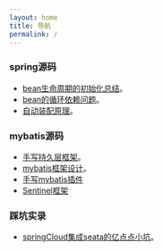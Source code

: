 ```yaml
---
layout: home
title: 导航
permalink: /
---
```


### spring源码

- [bean生命周期的初始化总结](https://dearkz.outfu.bid/others/bean%E7%94%9F%E5%91%BD%E5%91%A8%E6%9C%9F%E7%9A%84%E5%88%9D%E5%A7%8B%E5%8C%96%E6%80%BB%E7%BB%93/)。
- [bean的循环依赖问题](https://dearkz.outfu.bid/others/bean%E7%9A%84%E5%BE%AA%E7%8E%AF%E4%BE%9D%E8%B5%96%E9%97%AE%E9%A2%98/)。
- [自动装配原理](https://dearkz.outfu.bid/others/%E8%87%AA%E5%8A%A8%E8%A3%85%E9%85%8D%E5%8E%9F%E7%90%86/)。

### mybatis源码

- [手写持久层框架](https://dearkz.outfu.bid/pages/%E6%89%8B%E5%86%99%E6%8C%81%E4%B9%85%E5%B1%82%E6%A1%86%E6%9E%B6/)。
- [mybatis框架设计](https://dearkz.outfu.bid/pages/mybatis框架设计/)。
- [手写mybatis插件](https://dearkz.outfu.bid/pages/手写mybatis插件/)
- [Sentinel框架](https://dearkz.outfu.bid/pages/Sentinel框架/)

### 踩坑实录

- [springCloud集成seata的亿点点小坑](https://dearkz.outfu.bid/jekyll/2024-10-16-springCloud%E9%9B%86%E6%88%90seata%E7%9A%84%E4%BA%BF%E7%82%B9%E7%82%B9%E5%B0%8F%E5%9D%91.html)。